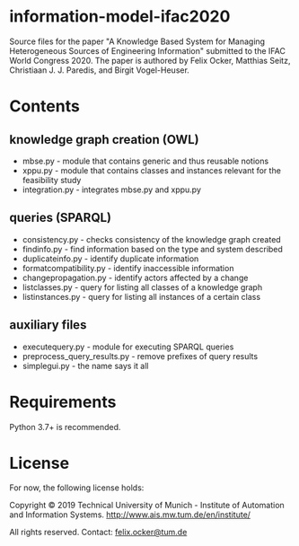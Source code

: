# information-model-ifac2020
Source files for the paper "A Knowledge Based System for Managing Heterogeneous Sources of Engineering Information" submitted to the IFAC World Congress 2020. The paper is authored by Felix Ocker, Matthias Seitz, Christiaan J. J. Paredis, and Birgit Vogel-Heuser.

# Contents
## knowledge graph creation (OWL)
* mbse.py - module that contains generic and thus reusable notions
* xppu.py - module that contains classes and instances relevant for the feasibility study
* integration.py - integrates mbse.py and xppu.py
## queries (SPARQL)
* consistency.py - checks consistency of the knowledge graph created
* findinfo.py - find information based on the type and system described
* duplicateinfo.py - identify duplicate information
* formatcompatibility.py - identify inaccessible information
* changepropagation.py - identify actors affected by a change
* listclasses.py - query for listing all classes of a knowledge graph
* listinstances.py - query for listing all instances of a certain class
## auxiliary files
* executequery.py - module for executing SPARQL queries
* preprocess_query_results.py - remove prefixes of query results
* simplegui.py - the name says it all

# Requirements
Python 3.7+ is recommended.

# License
For now, the following license holds:

Copyright © 2019 Technical University of Munich - Institute of Automation and Information Systems. <http://www.ais.mw.tum.de/en/institute/>

All rights reserved. Contact: [felix.ocker@tum.de](mailto:felix.ocker@tum.de)
